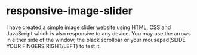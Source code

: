 # responsive-image-slider
I have created a simple image slider website using HTML, CSS and JavaScript which is also responsive to any device. 
You may use the arrows in either side of the window, the black scrollbar or your mousepad(SLIDE YOUR FINGERS RIGHT/LEFT) to test it.

